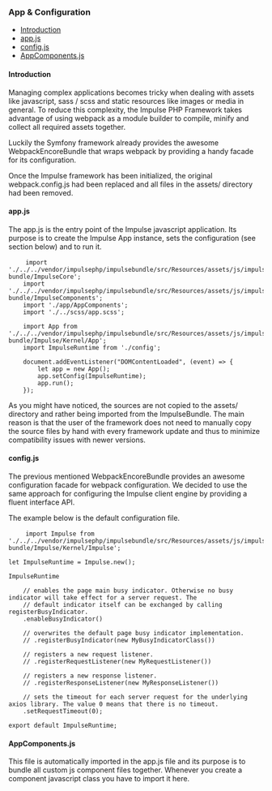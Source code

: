 <h3 class="doc-title">App & Configuration</h3>

- [Introduction](#introduction)
- [app.js](#app-js)
- [config.js](#config-js)
- [AppComponents.js](#appcomponents-js)

<h4><a id="introduction">Introduction</a></h4>

Managing complex applications becomes tricky when dealing with assets like javascript, sass / scss and static resources like images or media in general. To reduce this complexity, the Impulse PHP Framework takes advantage of using webpack as a module builder to compile, minify and collect all required assets together. 

Luckily the Symfony framework already provides the awesome WebpackEncoreBundle that wraps webpack by providing a handy facade for its configuration.

Once the Impulse framework has been initialized, the original webpack.config.js had been replaced and all files in the assets/ directory had been removed.

<h4><a id="app-js">app.js</a></h4>

The app.js is the entry point of the Impulse javascript application. Its purpose is to create the Impulse App instance, sets the configuration (see section below) and to run it. 

<pre class="imp-code code-white line-numbers language-js">
	<code class="language-js">import './../../vendor/impulsephp/impulsebundle/src/Resources/assets/js/impulse-bundle/ImpulseCore';
	import './../../vendor/impulsephp/impulsebundle/src/Resources/assets/js/impulse-bundle/ImpulseComponents';
	import './app/AppComponents';
	import './../scss/app.scss';

    import App from './../../vendor/impulsephp/impulsebundle/src/Resources/assets/js/impulse-bundle/Impulse/Kernel/App';
    import ImpulseRuntime from './config';

    document.addEventListener("DOMContentLoaded", (event) => {
        let app = new App();
        app.setConfig(ImpulseRuntime);
        app.run();
    });</code>
</pre>

As you might have noticed, the sources are not copied to the assets/ directory and rather being imported from the ImpulseBundle. The main reason is that the user of the framework does not need to manually copy the source files by hand with every framework update and thus to minimize compatibility issues with newer versions.

<h4><a id="config-js">config.js</a></h4>

The previous mentioned WebpackEncoreBundle provides an awesome configuration facade for webpack configuration. We decided to use the same approach for configuring the Impulse client engine by providing a fluent interface API.

The example below is the default configuration file.

<pre class="imp-code code-white line-numbers language-js">
	<code class="language-js">import Impulse from './../../vendor/impulsephp/impulsebundle/src/Resources/assets/js/impulse-bundle/Impulse/Kernel/Impulse';

let ImpulseRuntime = Impulse.new();

ImpulseRuntime

    // enables the page main busy indicator. Otherwise no busy indicator will take effect for a server request. The
    // default indicator itself can be exchanged by calling registerBusyIndicator.
    .enableBusyIndicator()

    // overwrites the default page busy indicator implementation.
    // .registerBusyIndicator(new MyBusyIndicatorClass())

    // registers a new request listener.
    // .registerRequestListener(new MyRequestListener())

    // registers a new response listener.
    // .registerResponseListener(new MyResponseListener())

    // sets the timeout for each server request for the underlying axios library. The value 0 means that there is no timeout.
    .setRequestTimeout(0);

export default ImpulseRuntime;</code>
</pre>

<h4><a id="appcomponents-js">AppComponents.js</a></h4>

This file is automatically imported in the app.js file and its purpose is to bundle all custom js component files together. Whenever you create a component javascript class you have to import it here.